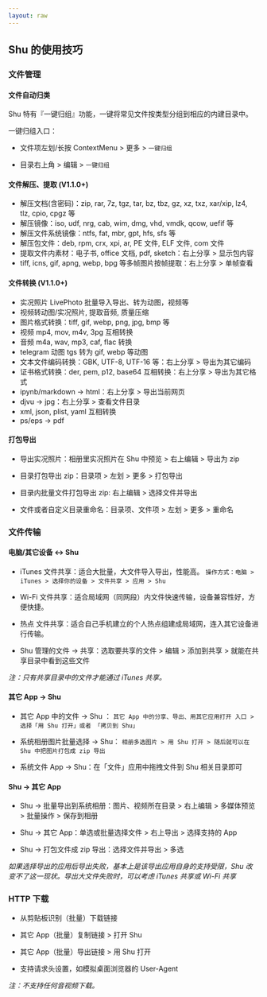 ```yaml
---
layout: raw
---
```


## Shu 的使用技巧

### 文件管理

#### 文件自动归类

Shu 特有『一键归组』功能，一键将常见文件按类型分组到相应的内建目录中。

一键归组入口：

* 文件项左划/长按 ContextMenu > 更多 > `一键归组`

* 目录右上角 > 编辑 > `一键归组`


#### 文件解压、提取 (V1.1.0+)

* 解压文档(含密码)：zip, rar, 7z, tgz, tar, bz, tbz, gz, xz, txz, xar/xip, lz4, tlz, cpio, cpgz 等
* 解压镜像：iso, udf, nrg, cab, wim, dmg, vhd, vmdk, qcow, uefif 等
* 解压文件系统镜像：ntfs, fat, mbr, gpt, hfs, sfs 等
* 解压包文件：deb, rpm, crx, xpi, ar, PE 文件, ELF 文件, com 文件
* 提取文件内素材：电子书, office 文档, pdf, sketch：右上分享 > 显示包内容
* tiff, icns, gif, apng, webp, bpg 等多帧图片按帧提取：右上分享 > 单帧查看


#### 文件转换 (V1.1.0+)

* 实况照片 LivePhoto 批量导入导出、转为动图，视频等
* 视频转动图/实况照片, 提取音频, 质量压缩
* 图片格式转换：tiff, gif, webp, png, jpg, bmp 等
* 视频 mp4, mov, m4v, 3pg 互相转换
* 音频 m4a, wav, mp3, caf, flac 转换
* telegram 动图 tgs 转为 gif, webp 等动图
* 文本文件编码转换：GBK, UTF-8, UTF-16 等：右上分享 > 导出为其它编码
* 证书格式转换：der, pem, p12, base64 互相转换：右上分享 > 导出为其它格式
* ipynb/markdown -> html：右上分享 > 导出当前网页
* djvu -> jpg：右上分享 > 查看文件目录
* xml, json, plist, yaml 互相转换
* ps/eps -> pdf


#### 打包导出

* 导出实况照片：相册里实况照片在 Shu 中预览 > 右上编辑 > 导出为 zip

* 目录打包导出 zip：目录项 > 左划 > 更多 > 打包导出

* 目录内批量文件打包导出 zip: 右上编辑 > 选择文件并导出

* 文件或者自定义目录重命名：目录项、文件项 > 左划 > 更多 > 重命名


### 文件传输

#### 电脑/其它设备 <-> Shu

* iTunes 文件共享：适合大批量，大文件导入导出，性能高。
`操作方式：电脑 > iTunes > 选择你的设备 > 文件共享 > 应用 > Shu`

* Wi-Fi 文件共享：适合局域网（同网段）内文件快速传输，设备兼容性好，方便快捷。

* 热点 文件共享：适合自己手机建立的个人热点组建成局域网，连入其它设备进行传输。

* Shu 管理的文件 -> 共享：选取要共享的文件 > 编辑 > 添加到共享 > 就能在共享目录中看到这些文件

*注：只有共享目录中的文件才能通过 iTunes 共享。*


#### 其它 App -> Shu

* 其它 App 中的文件 -> Shu ：
`其它 App 中的分享、导出、用其它应用打开 入口 > 选择「用 Shu 打开」或者 「拷贝到 Shu」`

* 系统相册图片批量选择 -> Shu：
`相册多选图片 > 用 Shu 打开 > 随后就可以在 Shu 中把图片打包成 zip 导出`

* 系统文件 App -> Shu：在「文件」应用中拖拽文件到 Shu 相关目录即可

#### Shu -> 其它 App

* Shu -> 批量导出到系统相册：图片、视频所在目录 > 右上编辑 > 多媒体预览 > 批量操作 > 保存到相册

* Shu -> 其它 App：单选或批量选择文件 > 右上导出 > 选择支持的 App

* Shu -> 打包文件成 zip 导出：选择文件并导出 > 多选


*如果选择导出的应用后导出失败，基本上是该导出应用自身的支持受限，Shu 改变不了这一现状。导出大文件失败时，可以考虑 iTunes 共享或 Wi-Fi 共享*



### HTTP 下载

* 从剪贴板识别（批量）下载链接

* 其它 App（批量）复制链接 > 打开 Shu

* 其它 App（批量）导出链接 > 用 Shu 打开

* 支持请求头设置，如模拟桌面浏览器的 User-Agent

*注：不支持任何音视频下载。*



